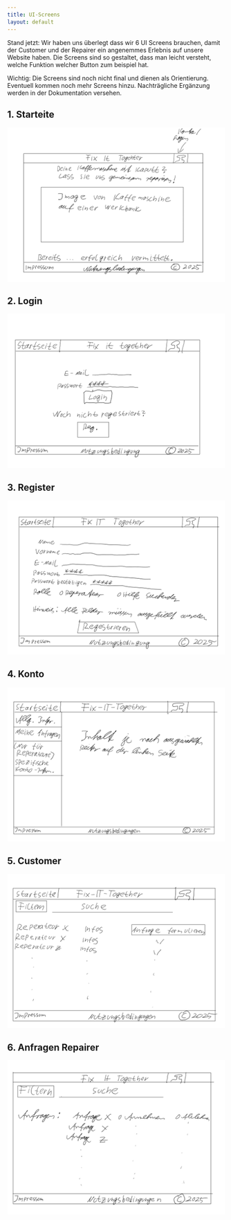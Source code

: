 ```yaml
---
title: UI-Screens
layout: default
---
```


Stand jetzt: Wir haben uns überlegt dass wir 6 UI Screens brauchen, damit der Customer und der
Repairer ein angenemmes Erlebnis auf unsere Website haben. Die Screens sind so gestaltet, dass man leicht versteht, welche Funktion welcher Button zum beispiel hat.

Wichtig: Die Screens sind noch nicht final und dienen als Orientierung. Eventuell kommen noch mehr Screens hinzu. Nachträgliche Ergänzung werden in der Dokumentation versehen. 

## 1. Starteite

![Startseite](assets/start.png)

## 2. Login
   
![Login](assets/login.png)

## 3. Register

![Register](assets/register.png)
   
## 4. Konto

![Account](assets/account.png)
   
## 5. Customer

![Customer](assets/customer.png)
   
## 6. Anfragen Repairer 

![Repairer](assets/repairer.png)

